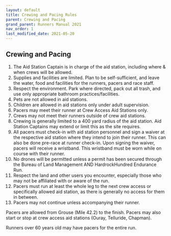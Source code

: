 ```yaml
---
layout: default
title: Crewing and Pacing Rules
parent: Crewing and Pacing
grand_parent: Runners Manual 2021
nav_order: 1
last_modified_date: 2021-05-20
---
```


## Crewing and Pacing

1. The Aid Station Captain is in charge of the aid station, including where & when crews will be allowed.
2. Supplies and facilities are limited.  Plan to be self-sufficient, and leave the water, food and facilities for the runners, pacers and race staff.
3. Respect the environment.  Park where directed, pack out all trash, and use only appropriate bathroom practices/facilities.
4. Pets are not allowed in aid stations.
5. Children are allowed in aid stations only under adult supervision.
6. Pacers may meet their runner at Crew Access Aid Stations only.
8. Crews may not meet their runners outside of crew aid stations.  
9. Crewing is generally limited to a 400 yard radius of the aid station.  Aid Station Captains may extend or limit this as the site requires.
10. All pacers must check-in with aid station personnel and sign a waiver at the respective aid station where they intend to join their runner. This can also be done pre-race at runner check-in. Upon signing the waiver, pacers will receive a wristband. This wristband must be worn while on course with their runner.
11. No drones will be permitted unless a permit has been secured through the Bureau of Land Management AND HardrockHundred Endurance Run.
12. Respect the land and other users you encounter, especially those who may not be affiliated with or aware of the run.
14. Pacers must run at least the whole leg to the next crew access or specifically allowed aid station, as there is generally no access for them in between. 
15. Pacers may not continue unless accompanying their runner.
 
Pacers are allowed from Grouse (Mile 42.2) to the finish. Pacers may also start or stop at crew access aid stations (Ouray, Telluride, Chapman). 
 
Runners over 60 years old may have pacers for the entire run.
